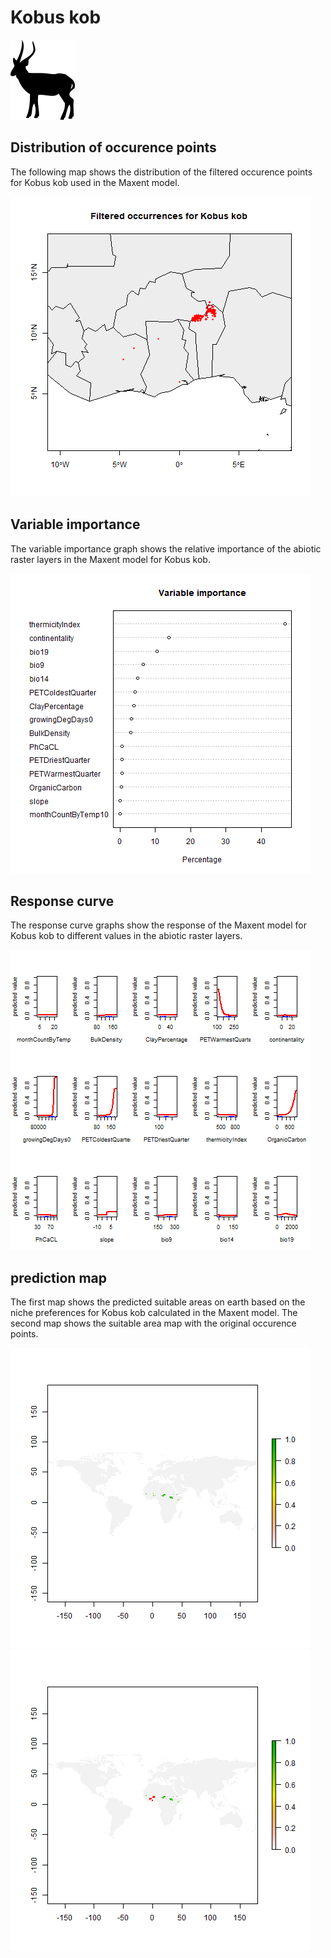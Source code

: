 # Kobus kob 

![](image_taxa.png) 

## Distribution of occurence points 
The following map shows the distribution of the filtered occurence points for Kobus kob used in the Maxent model. 

![](occurrences.png)
    
## Variable importance 
The variable importance graph shows the relative importance of the abiotic raster layers in the  Maxent model for Kobus kob. 

![](valid_maxent_variable_importance.png)
    
## Response curve 
The response curve graphs show the response of the Maxent model for Kobus kob to different values in the abiotic raster layers. 

![](valid_maxent_response_curve.png)
    
## prediction map 
The first map shows the predicted suitable areas on earth based on the niche preferences for Kobus kob calculated in the Maxent model. The second map shows the suitable area map with the original occurence points.

![](prediction_map.png)
![](prediction_occurence_map.png)
    
